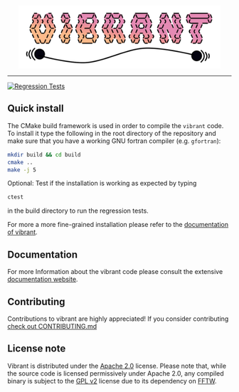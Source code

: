 <div align="center">
<picture>
  <source media="(prefers-color-scheme: dark)" srcset="docs/_static/all_img/logo_vibrant_dark.svg">
  <source media="(prefers-color-scheme: light)" srcset="docs/_static/all_img/logo_vibrant.svg">
  <img alt="Vibrant logo" src="docs/_static/all_img/logo_vibrant.svg" height="140">
</picture>
</div>

---

[![Regression Tests](https://github.com/lstsgroup/vibrant/actions/workflows/action.yml/badge.svg?branch=main)](https://github.com/lstsgroup/vibrant/actions/workflows/action.yml)


## Quick install

The CMake build framework is used in order to compile the `vibrant` code. To install it type the following in the root directory of the repository and make sure that you have a working GNU fortran compiler (e.g. `gfortran`):
```bash 
mkdir build && cd build 
cmake ..
make -j 5
```
Optional: Test if the installation is working as expected by typing 
```bash
ctest 
```
in the build directory to run the regression tests.

For more a more fine-grained installation please refer to the [documentation of vibrant](https://lstsgroup.github.io/vibrant/Installation.html).

## Documentation

For more Information about the vibrant code please consult the extensive [documentation website](https://lstsgroup.github.io/vibrant/).

## Contributing

Contributions to vibrant are highly appreciated! If you consider contributing [check out CONTRIBUTING.md](https://github.com/lstsgroup/vibrant/blob/main/CONTRIBUTING.md)

## License note

Vibrant is distributed under the [Apache 2.0](https://www.apache.org/licenses/LICENSE-2.0.txt) license. Please note that, while the source code is licensed permissively under Apache 2.0, any compiled binary is subject to the [GPL v2](https://www.gnu.de/documents/gpl-2.0.en.html) license due to its dependency on [FFTW](https://www.fftw.org/).
